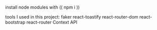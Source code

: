 install node modules with (( npm i ))

tools I used in this project: faker react-toastify react-router-dom react-bootstrap react-router Context API
